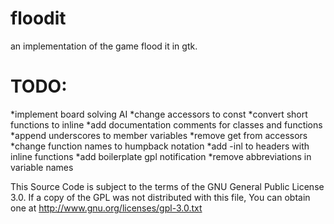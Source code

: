 floodit
=======

an implementation of the game flood it in gtk.


TODO:
=====
*implement board solving AI
*change accessors to const
*convert short functions to inline
*add documentation comments for classes and functions
*append underscores to member variables
*remove get from accessors
*change function names to humpback notation
*add -inl to headers with inline functions
*add boilerplate gpl notification
*remove abbreviations in variable names

This Source Code is subject to the terms of the GNU General Public License 3.0. If a copy of the GPL was not distributed with this file, You can obtain one at http://www.gnu.org/licenses/gpl-3.0.txt
